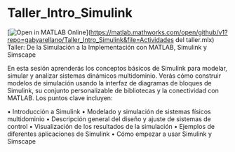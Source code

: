 # Taller_Intro_Simulink

[![Open in MATLAB Online](https://www.mathworks.com/images/responsive/global/open-in-matlab-online.svg)](https://matlab.mathworks.com/open/github/v1?repo=gabyarellano/Taller_Intro_Simulink&file=Actividades del taller.mlx)
Taller: De la Simulación a la Implementación con MATLAB, Simulink y Simscape

En esta sesión aprenderás los conceptos básicos de Simulink para modelar, simular y analizar sistemas dinámicos multidominio. Verás cómo construir modelos de simulación usando la interfaz de diagramas de bloques de Simulink, su conjunto personalizable de bibliotecas y la conectividad con MATLAB. Los puntos clave incluyen:

•	Introducción a Simulink
•	Modelado y simulación de sistemas físicos multidominio
•	Descripción general del diseño y ajuste de sistemas de control
•	Visualización de los resultados de la simulación
•	Ejemplos de diferentes aplicaciones de Simulink
•	Cómo empezar a usar Simulink y Simscape

